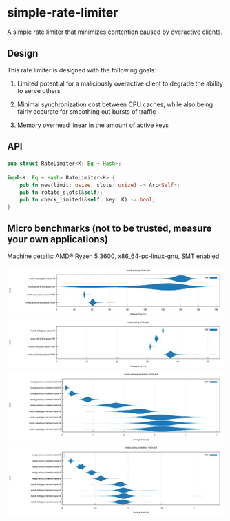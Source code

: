# simple-rate-limiter

A simple rate limiter that minimizes contention caused by overactive clients.

## Design

This rate limiter is designed with the following goals:

1. Limited potential for a maliciously overactive client to degrade the ability to serve others

2. Minimal synchronization cost between CPU caches, while also being fairly accurate for smoothing out bursts of traffic

3. Memory overhead linear in the amount of active keys

## API

```rust
pub struct RateLimiter<K: Eq + Hash>;

impl<K: Eq + Hash> RateLimiter<K> {
    pub fn new(limit: usize, slots: usize) -> Arc<Self>;
    pub fn rotate_slots(&self);
    pub fn check_limited(&self, key: K) -> bool;
}
```

## Micro benchmarks (not to be trusted, measure your own applications)

Machine details: AMD® Ryzen 5 3600, x86_64-pc-linux-gnu, SMT enabled

<img src="benches/report/mostly-passing-violin.svg" style="background-color:white">
<img src="benches/report/mostly-failing-violin.svg" style="background-color:white">
<img src="benches/report/mostly-passing-contention-violin.svg" style="background-color:white">
<img src="benches/report/mostly-failing-contention-violin.svg" style="background-color:white">
